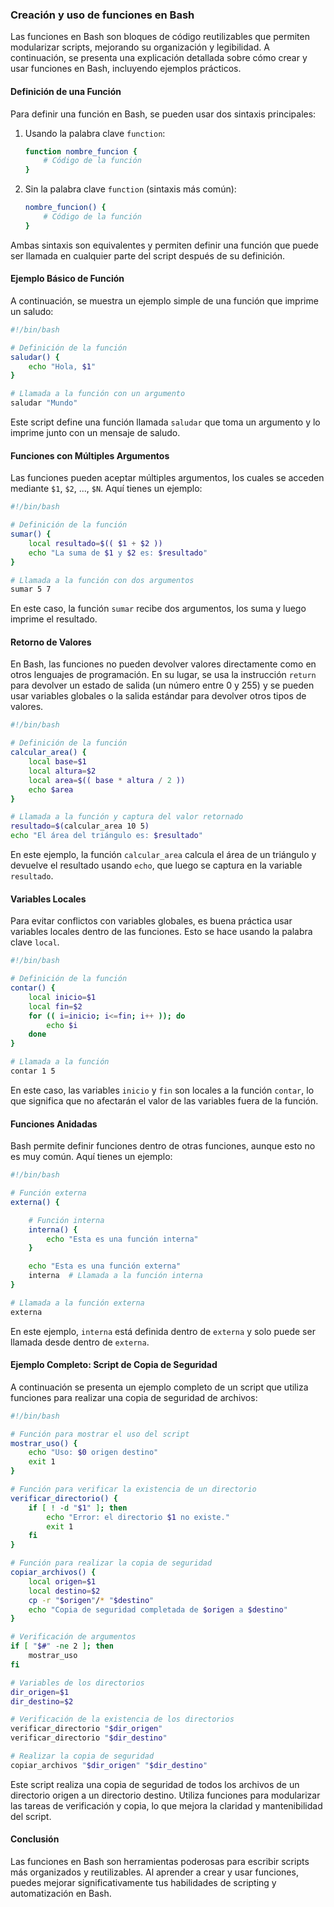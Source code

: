 ### Creación y uso de funciones en Bash

Las funciones en Bash son bloques de código reutilizables que permiten modularizar scripts, mejorando su organización y legibilidad. A continuación, se presenta una explicación detallada sobre cómo crear y usar funciones en Bash, incluyendo ejemplos prácticos.

#### Definición de una Función

Para definir una función en Bash, se pueden usar dos sintaxis principales:

1. Usando la palabra clave `function`:

   ```bash
   function nombre_funcion {
       # Código de la función
   }
   ```

2. Sin la palabra clave `function` (sintaxis más común):

   ```bash
   nombre_funcion() {
       # Código de la función
   }
   ```

Ambas sintaxis son equivalentes y permiten definir una función que puede ser llamada en cualquier parte del script después de su definición.

#### Ejemplo Básico de Función

A continuación, se muestra un ejemplo simple de una función que imprime un saludo:

```bash
#!/bin/bash

# Definición de la función
saludar() {
    echo "Hola, $1"
}

# Llamada a la función con un argumento
saludar "Mundo"
```

Este script define una función llamada `saludar` que toma un argumento y lo imprime junto con un mensaje de saludo.

#### Funciones con Múltiples Argumentos

Las funciones pueden aceptar múltiples argumentos, los cuales se acceden mediante `$1`, `$2`, ..., `$N`. Aquí tienes un ejemplo:

```bash
#!/bin/bash

# Definición de la función
sumar() {
    local resultado=$(( $1 + $2 ))
    echo "La suma de $1 y $2 es: $resultado"
}

# Llamada a la función con dos argumentos
sumar 5 7
```

En este caso, la función `sumar` recibe dos argumentos, los suma y luego imprime el resultado.

#### Retorno de Valores

En Bash, las funciones no pueden devolver valores directamente como en otros lenguajes de programación. En su lugar, se usa la instrucción `return` para devolver un estado de salida (un número entre 0 y 255) y se pueden usar variables globales o la salida estándar para devolver otros tipos de valores.

```bash
#!/bin/bash

# Definición de la función
calcular_area() {
    local base=$1
    local altura=$2
    local area=$(( base * altura / 2 ))
    echo $area
}

# Llamada a la función y captura del valor retornado
resultado=$(calcular_area 10 5)
echo "El área del triángulo es: $resultado"
```

En este ejemplo, la función `calcular_area` calcula el área de un triángulo y devuelve el resultado usando `echo`, que luego se captura en la variable `resultado`.

#### Variables Locales

Para evitar conflictos con variables globales, es buena práctica usar variables locales dentro de las funciones. Esto se hace usando la palabra clave `local`.

```bash
#!/bin/bash

# Definición de la función
contar() {
    local inicio=$1
    local fin=$2
    for (( i=inicio; i<=fin; i++ )); do
        echo $i
    done
}

# Llamada a la función
contar 1 5
```

En este caso, las variables `inicio` y `fin` son locales a la función `contar`, lo que significa que no afectarán el valor de las variables fuera de la función.

#### Funciones Anidadas

Bash permite definir funciones dentro de otras funciones, aunque esto no es muy común. Aquí tienes un ejemplo:

```bash
#!/bin/bash

# Función externa
externa() {

    # Función interna
    interna() {
        echo "Esta es una función interna"
    }

    echo "Esta es una función externa"
    interna  # Llamada a la función interna
}

# Llamada a la función externa
externa
```

En este ejemplo, `interna` está definida dentro de `externa` y solo puede ser llamada desde dentro de `externa`.

#### Ejemplo Completo: Script de Copia de Seguridad

A continuación se presenta un ejemplo completo de un script que utiliza funciones para realizar una copia de seguridad de archivos:

```bash
#!/bin/bash

# Función para mostrar el uso del script
mostrar_uso() {
    echo "Uso: $0 origen destino"
    exit 1
}

# Función para verificar la existencia de un directorio
verificar_directorio() {
    if [ ! -d "$1" ]; then
        echo "Error: el directorio $1 no existe."
        exit 1
    fi
}

# Función para realizar la copia de seguridad
copiar_archivos() {
    local origen=$1
    local destino=$2
    cp -r "$origen"/* "$destino"
    echo "Copia de seguridad completada de $origen a $destino"
}

# Verificación de argumentos
if [ "$#" -ne 2 ]; then
    mostrar_uso
fi

# Variables de los directorios
dir_origen=$1
dir_destino=$2

# Verificación de la existencia de los directorios
verificar_directorio "$dir_origen"
verificar_directorio "$dir_destino"

# Realizar la copia de seguridad
copiar_archivos "$dir_origen" "$dir_destino"
```

Este script realiza una copia de seguridad de todos los archivos de un directorio origen a un directorio destino. Utiliza funciones para modularizar las tareas de verificación y copia, lo que mejora la claridad y mantenibilidad del script.

#### Conclusión

Las funciones en Bash son herramientas poderosas para escribir scripts más organizados y reutilizables. Al aprender a crear y usar funciones, puedes mejorar significativamente tus habilidades de scripting y automatización en Bash.
